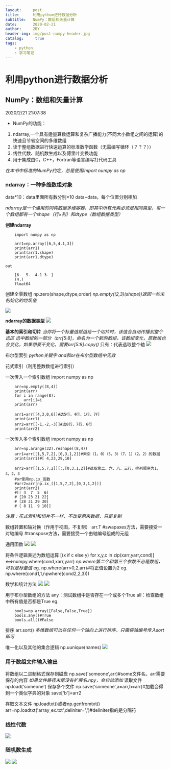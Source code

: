 ```yaml
---
layout:     post
title:      利用python进行数据分析
subtitle:   NumPy：数组和矢量计算 
date:       2020-02-21
author:     2BY
header-img: img/post-numpy-header.jpg
catalog: 	 true
tags:
    - python
    - 学习笔记
---
```


# 利用python进行数据分析 #
## NumPy：数组和矢量计算  ##
2020/2/21 21:07:38 

- NumPy的功能：
1. ndarray,一个具有适量算数运算和复杂广播能力(不同大小数组之间的运算)的快速且节省空间的多维数组
2. 读于整组数据进行快速运算的标准数学函数（无需编写循环（？？？））
3. 线性代数、随机数生成以及傅里叶变换功能
4. 用于集成由C，C++，Fortran等语言编写打代码工具

*在本书中标准的NumPy约定，总是使用import numpy as np*

### ndarray：一种多维数组对象 ###

data*10：data里面所有数分别×10
data+data，每个位置分别相加

*ndarray是一个通用的同构数据多维容器，即其中所有元素必须是相同类型，每一个数组都有一个shape（行×列）和dtype（数组数据类型）*

**创建ndarray**

		import numpy as np
		
		arr1=np.array([6,5,4.1,3])
		print(arr1)
		print(arr1.shape)
		print(arr1.dtype)

	out

		[6.  5.  4.1 3. ]
		(4,)
		float64

创建全零数组
np.zero(shape,dtype,order)
*np.empty((2,3)(shape))返回一些未初始化的垃圾值*

![](https://i.imgur.com/OpYsD2R.jpg)

**ndarray的数据类型**
![](https://i.imgur.com/qleIoLg.jpg)

**基本的索引和切片**
*当你将一个标量值赋值给一个切片时，该值会自动传播到整个选区*
*选中数组的一部分（arr[5:8]，命名为一个新的数组，该数组变化，原数组也会变化，如果想要不变化，需要arr[5:8].copy()*
只有：代表选取整个轴
![](https://i.imgur.com/7DsRPZJ.jpg)

布尔型索引
*python关键字 and和or在布尔型数组中无效*

花式索引（利用整数数组进行索引）

一次传入一个索引数组
		import numpy as np
		
		arr=np.empty((8,4))
		print(arr)
		for i in range(8):
		    arr[i]=i
		print(arr)
		
		arr1=arr[[4,3,0,6]]#选5行，4行，1行，7行
		print(arr1)
		arr2=arr[[-1,-2,-3]]#选8行，7行，6行
		print(arr2)

一次传入多个索引数组
		import numpy as np
		
		arr=np.arange(32).reshape((8,4))
		arr1=arr[[1,5,7,2],[0,3,1,2]]#索引（1，0）（5，3）（7，1）（2，2）的数据
		print(arr1)#[ 4,23,29,10]

		arr2=arr[[1,5,7,2]][:,[0,3,1,2]]#选取第二、六、八、三行，排列顺序为1，4，2，3
		#or使用np.ix_函数
		#arr2=arr[np.ix_([1,5,7,2],[0,3,1,2])]
		print(arr2)
		#[[ 4  7  5  6]
		# [20 23 21 22]
		# [28 31 29 30]
		# [ 8 11  9 10]]
*注意：花式索引和切片不一样，不改变原来数据，只是复制*

数组转置和轴对换（作用于视图，不复制）
arr.T
#swapaxes方法，需要接受一对轴编号
#transpose方法，需要接受一个由轴编号组成的元组

通用函数
![](https://i.imgur.com/dcE3AiL.jpg)
![](https://i.imgur.com/TCFBKAo.jpg)

将条件逻辑表述为数组运算
[(x if c else y) for x,y,c in zip(xarr,yarr,cond)]<==>numpy.where(cond,xarr,yarr)
*np.where第二个和第三个参数不必是数组，可以是标量值*
eg. np.where(arr>0,2,arr)#将正值设置为2
eg. np.where(cond1,1,npwhere(cond2,2,3)))

数学和统计方法
![](https://i.imgur.com/p8cdifG.jpg)
![](https://i.imgur.com/1FFW9cu.jpg)

用于布尔型数组的方法
any：测试数组中是否存在一个或多个True
all：检查数组中所有值是否都是True
eg. 	
		
		bools=np.array([False,False,True])
		bools.any()#True
		bools.all()#False

排序
arr.sort()
*多维数组可以在任何一个轴向上进行排序，只需将轴编号传入sort即可*

唯一化以及其他的集合逻辑
np.uunique(names)
![](https://i.imgur.com/kxuxQc2.jpg)

### 用于数组文件输入输出 ###
将数组以二进制格式保存到磁盘
np.save('someone',arr)#some文件名，arr需要保存的内容
*如果文件路径末尾没有扩展名.npy，会自动添加*
读取文件
np.load('someone')
保存多个文件
np.save('someone',a=arr,b=arr)#加载会得到一个类似字典的对象 save['b']=arr2

存取文本文件
np.loadtxt()或者np.genfromtxt()
arr=np.loadtxt('array_ex.txt',deliniter=',')#deliniter指的是分隔符

### 线性代数 ###
![](https://i.imgur.com/mYKuojr.jpg)

### 随机数生成 ###
![](https://i.imgur.com/AqrOANu.jpg)
![](https://i.imgur.com/pMboTZ3.jpg)